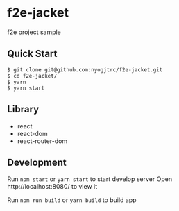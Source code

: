 # f2e-jacket
f2e project sample

## Quick Start

```
$ git clone git@github.com:nyogjtrc/f2e-jacket.git
$ cd f2e-jacket/
$ yarn
$ yarn start
```

## Library

- react
- react-dom
- react-router-dom

## Development

Run `npm start` or `yarn start` to start develop server
Open http://localhost:8080/ to view it

Run `npm run build` or `yarn build` to build app
